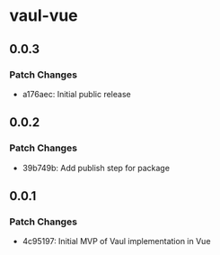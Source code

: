 # vaul-vue

## 0.0.3

### Patch Changes

- a176aec: Initial public release

## 0.0.2

### Patch Changes

- 39b749b: Add publish step for package

## 0.0.1

### Patch Changes

- 4c95197: Initial MVP of Vaul implementation in Vue
